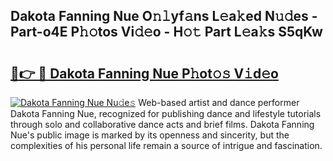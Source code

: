 ## Dakota Fanning Nue O𝚗𝚕yf𝚊ns L𝚎a𝚔ed N𝚞𝚍es - Part-o4E P𝚑𝚘tos Vi𝚍𝚎o - H𝚘𝚝 Part L𝚎a𝚔s S5qKw

# <h2><a href="http://kf2x3v.oniu.top/?m=Dakota+Fanning+Nue">🔗👉 🔴 Dakota Fanning Nue P𝚑ot𝚘𝚜 V𝚒d𝚎o</a></h2>

[![Dakota Fanning Nue Nu𝚍e𝚜](https://i.imgur.com/0qMVB7G.gif)](http://kf2x3v.oniu.top/?m=Dakota+Fanning+Nue)
Web-based artist and dance performer Dakota Fanning Nue, recognized for publishing dance and lifestyle tutorials through solo and collaborative dance acts and brief films. Dakota Fanning Nue's public image is marked by its openness and sincerity, but the complexities of his personal life remain a source of intrigue and fascination.  
